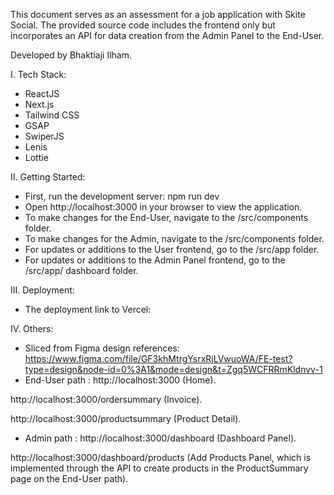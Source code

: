 This document serves as an assessment for a job application with Skite Social. The provided source code includes the frontend only but incorporates an API for data creation from the Admin Panel to the End-User.

Developed by Bhaktiaji Ilham.

I. Tech Stack:
- ReactJS
- Next.js
- Tailwind CSS
- GSAP
- SwiperJS
- Lenis
- Lottie

II. Getting Started:
- First, run the development server: npm run dev
- Open http://localhost:3000 in your browser to view the application.
- To make changes for the End-User, navigate to the /src/components folder.
- To make changes for the Admin, navigate to the /src/components folder.
- For updates or additions to the User frontend, go to the /src/app folder.
- For updates or additions to the Admin Panel frontend, go to the /src/app/ dashboard folder.

III. Deployment:
- The deployment link to Vercel:

IV. Others:
- Sliced from Figma design references: https://www.figma.com/file/GF3khMtrgYsrxRjLVwuoWA/FE-test?type=design&node-id=0%3A1&mode=design&t=Zgq5WCFRRmKldnvv-1 
- End-User path :
http://localhost:3000 (Home).

http://localhost:3000/ordersummary (Invoice).

http://localhost:3000/productsummary (Product Detail).

- Admin path :
http://localhost:3000/dashboard (Dashboard Panel).

http://localhost:3000/dashboard/products (Add Products Panel, which is implemented through the API to create products in the ProductSummary page on the End-User path).